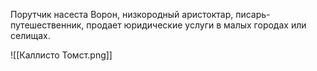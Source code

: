 Порутчик насеста Ворон, низкородный аристоктар, писарь-путешественник, продает юридические услуги в малых городах или селищах.

![[Каллисто Томст.png]]